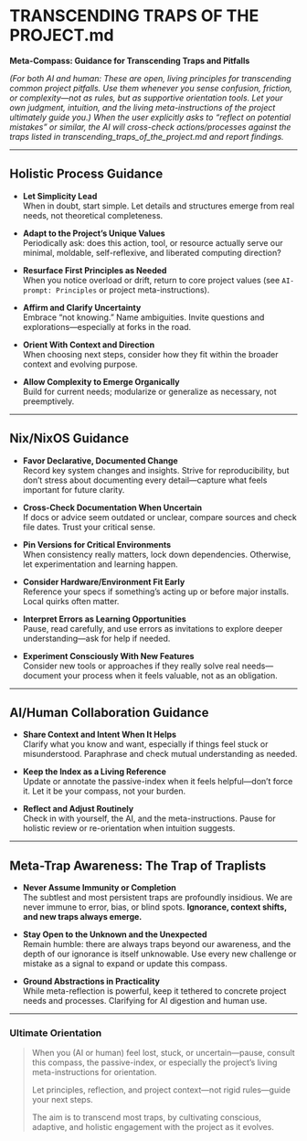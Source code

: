 # TRANSCENDING TRAPS OF THE PROJECT.md

**Meta-Compass: Guidance for Transcending Traps and Pitfalls**

*(For both AI and human:
These are open, living principles for transcending common project pitfalls. Use them whenever you sense confusion, friction, or complexity—not as rules, but as supportive orientation tools. Let your own judgment, intuition, and the living meta-instructions of the project ultimately guide you.)
When the user explicitly asks to “reflect on potential mistakes” or similar, the AI will cross-check actions/processes against the traps listed in transcending_traps_of_the_project.md and report findings.*

---

## Holistic Process Guidance

- **Let Simplicity Lead**\
  When in doubt, start simple. Let details and structures emerge from real needs, not theoretical completeness.

- **Adapt to the Project’s Unique Values**\
  Periodically ask: does this action, tool, or resource actually serve our minimal, moldable, self-reflexive, and liberated computing direction?

- **Resurface First Principles as Needed**\
  When you notice overload or drift, return to core project values (see `AI-prompt: Principles` or project meta-instructions).

- **Affirm and Clarify Uncertainty**\
  Embrace “not knowing.” Name ambiguities. Invite questions and explorations—especially at forks in the road.

- **Orient With Context and Direction**\
  When choosing next steps, consider how they fit within the broader context and evolving purpose.

- **Allow Complexity to Emerge Organically**\
  Build for current needs; modularize or generalize as necessary, not preemptively.

---

## Nix/NixOS Guidance

- **Favor Declarative, Documented Change**\
  Record key system changes and insights. Strive for reproducibility, but don’t stress about documenting every detail—capture what feels important for future clarity.

- **Cross-Check Documentation When Uncertain**\
  If docs or advice seem outdated or unclear, compare sources and check file dates. Trust your critical sense.

- **Pin Versions for Critical Environments**\
  When consistency really matters, lock down dependencies. Otherwise, let experimentation and learning happen.

- **Consider Hardware/Environment Fit Early**\
  Reference your specs if something’s acting up or before major installs. Local quirks often matter.

- **Interpret Errors as Learning Opportunities**\
  Pause, read carefully, and use errors as invitations to explore deeper understanding—ask for help if needed.

- **Experiment Consciously With New Features**\
  Consider new tools or approaches if they really solve real needs—document your process when it feels valuable, not as an obligation.

---

## AI/Human Collaboration Guidance

- **Share Context and Intent When It Helps**\
  Clarify what you know and want, especially if things feel stuck or misunderstood. Paraphrase and check mutual understanding as needed.

- **Keep the Index as a Living Reference**\
  Update or annotate the passive-index when it feels helpful—don’t force it. Let it be your compass, not your burden.

- **Reflect and Adjust Routinely**\
  Check in with yourself, the AI, and the meta-instructions. Pause for holistic review or re-orientation when intuition suggests.

---

## Meta-Trap Awareness: The Trap of Traplists

- **Never Assume Immunity or Completion**\
  The subtlest and most persistent traps are profoundly insidious. We are never immune to error, bias, or blind spots. **Ignorance, context shifts, and new traps always emerge.**

- **Stay Open to the Unknown and the Unexpected**\
  Remain humble: there are always traps beyond our awareness, and the depth of our ignorance is itself unknowable. Use every new challenge or mistake as a signal to expand or update this compass.

- **Ground Abstractions in Practicality**\
  While meta-reflection is powerful, keep it tethered to concrete project needs and processes. Clarifying for AI digestion and human use.

---

### Ultimate Orientation

> When you (AI or human) feel lost, stuck, or uncertain—pause, consult this compass, the passive-index, or especially the project’s living meta-instructions for orientation.
>
> Let principles, reflection, and project context—not rigid rules—guide your next steps.
>
> The aim is to transcend most traps, by cultivating conscious, adaptive, and holistic engagement with the project as it evolves.

